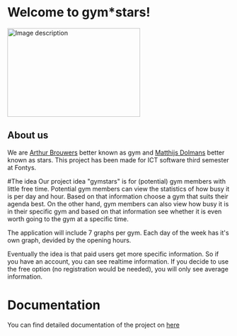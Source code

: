# Welcome to gym*stars!
<img src="https://user-images.githubusercontent.com/124791770/228488301-cb0f3f97-3fb2-4c15-9bc4-f30c268e75bd.png" alt="Image description" width="300" height="200">

## About us
We are [Arthur Brouwers](https://github.com/ArthurBrouwers) better known as gym and [Matthijs Dolmans](https://github.com/MatthijsDolmans) better known as stars.  This project has been made for ICT software third semester at Fontys.

#The idea
Our project idea "gymstars" is for (potential) gym members with little free time. Potential gym members can view the statistics of how busy it is per day and hour.
Based on that information choose a gym that suits their agenda best.
On the other hand, gym members can also view how busy it is in their specific gym and based on that information see whether it is even worth going to the gym at a specific time.

The application will include 7 graphs per gym. Each day of the week has it's own graph, devided by the opening hours. 

Eventually the idea is that paid users get more specific information. So if you have an account, you can see realtime information. 
If you decide to use the free option (no registration would be needed), you will only see average information.

# Documentation
You can find detailed documentation of the project on [here](https://github.com/ArthurBrouwersSemester3/Documentation)
